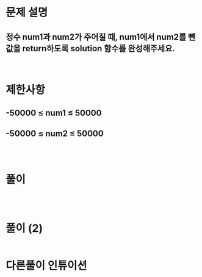 # 문제 설명
## 정수 num1과 num2가 주어질 때, num1에서 num2를 뺀 값을 return하도록 solution 함수를 완성해주세요.

<br>

# 제한사항
## -50000 ≤ num1 ≤ 50000
## -50000 ≤ num2 ≤ 50000
## 
## 

<br>

# 풀이

```js

```

<br>

# 풀이 (2)

```js

```

# 다른풀이 인튜이션

```js

```